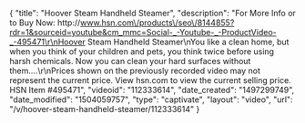 {
    "title": "Hoover Steam Handheld Steamer",
    "description": "For More Info or to Buy Now: http:\/\/www.hsn.com\/products\/seo\/8144855?rdr=1&sourceid=youtube&cm_mmc=Social-_-Youtube-_-ProductVideo-_-495471\r\nHoover Steam Handheld Steamer\nYou like a clean home, but when you think of your children and pets, you think twice before using harsh chemicals. Now you can clean your hard surfaces without them....\r\nPrices shown on the previously recorded video may not represent the current price.  View hsn.com to view the current selling price. HSN Item #495471",
    "videoid": "112333614",
    "date_created": "1497299749",
    "date_modified": "1504059757",
    "type": "captivate",
    "layout": "video",
    "url": "\/v\/hoover-steam-handheld-steamer\/112333614"
}